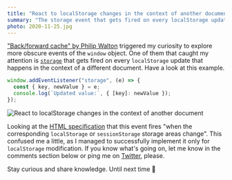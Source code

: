 ```yaml
---
title: "React to localStorage changes in the context of another document"
summary: "The storage event that gets fired on every localStorage update that happens in different tab of window can be pretty useful on dynamic and reactive web apps. Let's explore it together."
photo: 2020-11-25.jpg
---
```


["Back/forward cache" by Philip Walton](https://web.dev/bfcache/) triggered my curiosity to explore more obscure events of the `window` object. One of them that caught my attention is [`storage`](https://developer.mozilla.org/en-US/docs/Web/API/Window/storage_event) that gets fired on every `localStorage` update that happens in the context of a different document. Have a look at this example.

```js
window.addEventListener("storage", (e) => {
  const { key, newValue } = e;
  console.log(`Updated value:`, { [key]: newValue });
});
```

![React to localStorage changes in the context of another document](/photos/2020-11-25-1.gif)

Looking at the [HTML specification](https://html.spec.whatwg.org/multipage/indices.html#event-storage) that this event fires "when the corresponding `localStorage` or `sessionStorage` storage areas change". This confused me a little, as I managed to successfully implement it only for `localStorage` modification. If you know what's going on, let me know in the comments section below or ping me on [Twitter](https://twitter.com/pawelgrzybek), please.

Stay curious and share knowledge. Until next time 👋
